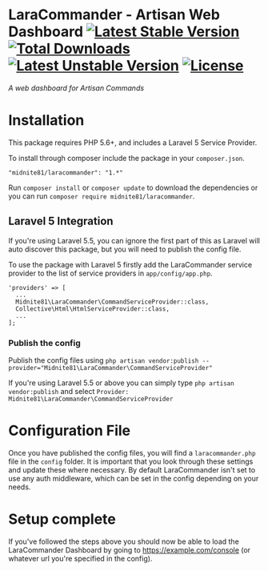 # LaraCommander - Artisan Web Dashboard [![Latest Stable Version](https://poser.pugx.org/midnite81/laracommander/version)](https://packagist.org/packages/midnite81/laracommander) [![Total Downloads](https://poser.pugx.org/midnite81/laracommander/downloads)](https://packagist.org/packages/midnite81/laracommander) [![Latest Unstable Version](https://poser.pugx.org/midnite81/laracommander/v/unstable)](https://packagist.org/packages/midnite81/laracommander) [![License](https://poser.pugx.org/midnite81/laracommander/license.svg)](https://packagist.org/packages/midnite81/laracommander)
_A web dashboard for Artisan Commands_

# Installation

This package requires PHP 5.6+, and includes a Laravel 5 Service Provider.

To install through composer include the package in your `composer.json`.

    "midnite81/laracommander": "1.*"

Run `composer install` or `composer update` to download the dependencies or you can run `composer require midnite81/laracommander`.

## Laravel 5 Integration

If you're using Laravel 5.5, you can ignore the first part of this as Laravel will auto discover this package, but you 
will need to publish the config file.

To use the package with Laravel 5 firstly add the LaraCommander service provider to the list of service providers 
in `app/config/app.php`.

    'providers' => [
      ...
      Midnite81\LaraCommander\CommandServiceProvider::class,
      Collective\Html\HtmlServiceProvider::class,
      ...       
    ];
    
 ### Publish the config       
    
Publish the config files using 
`php artisan vendor:publish --provider="Midnite81\LaraCommander\CommandServiceProvider"`

If you're using Laravel 5.5 or above you can simply type `php artisan vendor:publish` and select 
`Provider: Midnite81\LaraCommander\CommandServiceProvider`
    
# Configuration File

Once you have published the config files, you will find a `laracommander.php` file in the `config` folder. It is 
important that you look through these settings and update these where necessary. By default LaraCommander isn't 
set to use any auth middleware, which can be set in the config depending on your needs. 

# Setup complete

If you've followed the steps above you should now be able to load the LaraCommander Dashboard by going to 
https://example.com/console (or whatever url you're specified in the config).